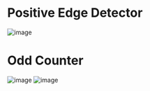 # Positive Edge Detector

![image](https://github.com/user-attachments/assets/b0bc7919-2868-496d-bde5-2a842a8a3f93)

# Odd Counter

![image](https://github.com/user-attachments/assets/453805c5-79dc-4422-8fdf-36a1cd6b5e80)
![image](https://github.com/user-attachments/assets/52687a74-509b-4dbc-9b9d-c4fe3121ef8c)

